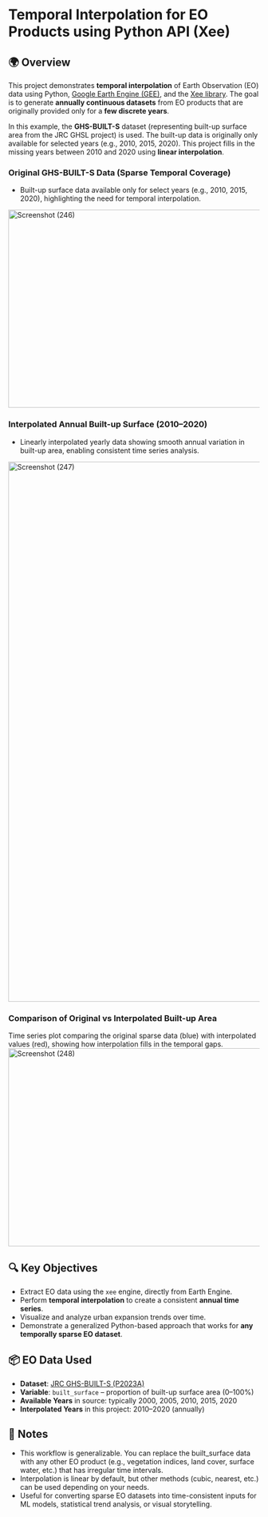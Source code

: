 # Temporal Interpolation for EO Products using Python API (Xee)
## 🌍 Overview

This project demonstrates **temporal interpolation** of Earth Observation (EO) data using Python, [Google Earth Engine (GEE)](https://earthengine.google.com/), and the [Xee library](https://pypi.org/project/xee/). The goal is to generate **annually continuous datasets** from EO products that are originally provided only for a **few discrete years**. 

In this example, the **GHS-BUILT-S** dataset (representing built-up surface area from the JRC GHSL project) is used. The built-up data is originally only available for selected years (e.g., 2010, 2015, 2020). This project fills in the missing years between 2010 and 2020 using **linear interpolation**.

### Original GHS-BUILT-S Data (Sparse Temporal Coverage)
- Built-up surface data available only for select years (e.g., 2010, 2015, 2020), highlighting the need for temporal interpolation.
<img width="1177" height="396" alt="Screenshot (246)" src="https://github.com/user-attachments/assets/d1ac1d9c-5bcf-4819-903c-fa07ba9820d2" />

### Interpolated Annual Built-up Surface (2010–2020)
- Linearly interpolated yearly data showing smooth annual variation in built-up area, enabling consistent time series analysis.
<img width="1920" height="1080" alt="Screenshot (247)" src="https://github.com/user-attachments/assets/074d74a0-1eb3-418e-8430-94b1cb961e00" />

### Comparison of Original vs Interpolated Built-up Area
Time series plot comparing the original sparse data (blue) with interpolated values (red), showing how interpolation fills in the temporal gaps.
<img width="774" height="396" alt="Screenshot (248)" src="https://github.com/user-attachments/assets/4ed799f2-ba16-4d6a-ba5d-2800e2ee0f09" />

## 🔍 Key Objectives

- Extract EO data using the `xee` engine, directly from Earth Engine.
- Perform **temporal interpolation** to create a consistent **annual time series**.
- Visualize and analyze urban expansion trends over time.
- Demonstrate a generalized Python-based approach that works for **any temporally sparse EO dataset**.


## 📦 EO Data Used

- **Dataset**: [JRC GHS-BUILT-S (P2023A)](https://developers.google.com/earth-engine/datasets/catalog/JRC_GHSL_P2023A_GHS_BUILT_S)
- **Variable**: `built_surface` – proportion of built-up surface area (0–100%)
- **Available Years** in source: typically 2000, 2005, 2010, 2015, 2020
- **Interpolated Years** in this project: 2010–2020 (annually)


## 📌 Notes
- This workflow is generalizable. You can replace the built_surface data with any other EO product (e.g., vegetation indices, land cover, surface water, etc.) that has irregular time intervals.
- Interpolation is linear by default, but other methods (cubic, nearest, etc.) can be used depending on your needs.
- Useful for converting sparse EO datasets into time-consistent inputs for ML models, statistical trend analysis, or visual storytelling.






